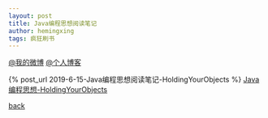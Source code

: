 ```yaml
---
layout: post
title: Java编程思想阅读笔记
author: hemingxing
tags: 疯狂刷书
---
```

[@我的微博](https://weibo.com/yeasonhe)
[@个人博客](https://staroflion.github.io/)

{% post_url 2019-6-15-Java编程思想阅读笔记-HoldingYourObjects %}
[Java编程思想-HoldingYourObjects](./Java编程思想阅读笔记-HoldingYourObjects.html)

[back](../../../)

[//]: # (These are reference links used in the body of this note and get stripped out when the markdown processor does its job. There is no need to format nicely because it shouldn't be seen. Thanks SO - http://stackoverflow.com/questions/4823468/store-comments-in-markdown-syntax)


   [@我的微博]: <https://weibo.com/yeasonhe>
